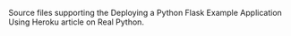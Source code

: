 Source files supporting the Deploying a Python Flask Example Application Using Heroku article on Real Python.